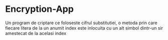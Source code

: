 # Encryption-App
Un program de criptare ce foloseste cifrul substitutiei, 
o metoda prin care fiecare litera de la un anumit index este inlocuita cu un alt simbol dintr-un sir amestecat de la acelasi index
